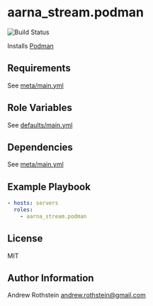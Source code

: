 aarna_stream.podman
=========
![Build Status](https://github.com/andrewrothstein/ansible-podman/actions/workflows/build.yml/badge.svg)

Installs [Podman](https://podman.io/)

Requirements
------------

See [meta/main.yml](meta/main.yml)

Role Variables
--------------

See [defaults/main.yml](defaults/main.yml)

Dependencies
------------

See [meta/main.yml](meta/main.yml)

Example Playbook
----------------

```yml
- hosts: servers
  roles:
    - aarna_stream.podman
```

License
-------

MIT

Author Information
------------------

Andrew Rothstein <andrew.rothstein@gmail.com>
